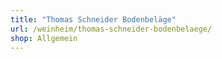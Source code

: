 ```yaml
---
title: "Thomas Schneider Bodenbeläge"
url: /weinheim/thomas-schneider-bodenbelaege/
shop: Allgemein
---
```

